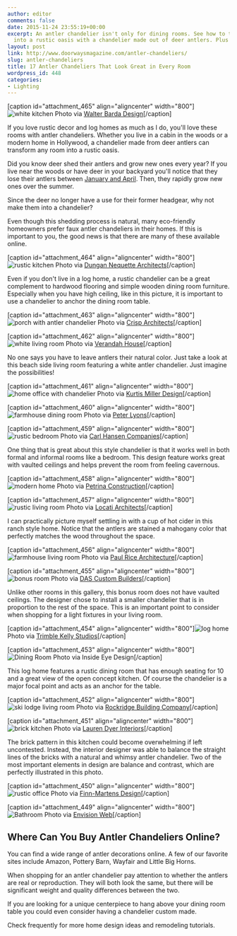 ```yaml
---
author: editor
comments: false
date: 2015-11-24 23:55:19+00:00
excerpt: An antler chandelier isn't only for dining rooms. See how to turn any room
  into a rustic oasis with a chandelier made out of deer antlers. Plus photos.
layout: post
link: http://www.doorwaysmagazine.com/antler-chandeliers/
slug: antler-chandeliers
title: 17 Antler Chandeliers That Look Great in Every Room
wordpress_id: 448
categories:
- Lighting
---
```


[caption id="attachment_465" align="aligncenter" width="800"]![white kitchen](http://www.doorwaysmagazine.com/wp-content/uploads/white_kitchen_antler_chandelier.jpg) Photo via [Walter Barda Design](http://www.houzz.com/photos/23516423/Clovelly-Beach-Pavilion-beach-style-kitchen-other-metro)[/caption]

If you love rustic decor and log homes as much as I do, you'll love these rooms with antler chandeliers. Whether you live in a cabin in the woods or a modern home in Hollywood, a chandelier made from deer antlers can transform any room into a rustic oasis.

Did you know deer shed their antlers and grow new ones every year? If you live near the woods or have deer in your backyard you'll notice that they lose their antlers between [January and April](http://www.grandviewoutdoors.com/big-game-hunting/why-do-deer-shed-their-antlers/). Then, they rapidly grow new ones over the summer.

Since the deer no longer have a use for their former headgear, why not make them into a chandelier?

Even though this shedding process is natural, many eco-friendly homeowners prefer faux antler chandeliers in their homes. If this is important to you, the good news is that there are many of these available online.



[caption id="attachment_464" align="aligncenter" width="800"]![rustic kitchen](http://www.doorwaysmagazine.com/wp-content/uploads/antler_chandelier_rustic_kitchen.jpg) Photo via [Dungan Nequette Architects](http://www.houzz.com/photos/529362/Marsh-Residence-rustic-kitchen-birmingham)[/caption]

Even if you don't live in a log home, a rustic chandelier can be a great complement to hardwood flooring and simple wooden dining room furniture. Especially when you have high ceiling, like in this picture, it is important to use a chandelier to anchor the dining room table.



[caption id="attachment_463" align="aligncenter" width="800"]![porch with antler chandelier](http://www.doorwaysmagazine.com/wp-content/uploads/antler_chandelier_porch.jpg) Photo via [Crisp Architects](http://www.houzz.com/photos/193115/Crisp-Architects-traditional-porch-new-york)[/caption]



[caption id="attachment_462" align="aligncenter" width="800"]![white living room](http://www.doorwaysmagazine.com/wp-content/uploads/antler_chandelier_living_room.jpg) Photo via [Verandah House](http://www.houzz.com/photos/17752495/Sorrento-Residence-beach-style-living-room-brisbane)[/caption]

No one says you have to leave antlers their natural color. Just take a look at this beach side living room featuring a white antler chandelier. Just imagine the possibilities!



[caption id="attachment_461" align="aligncenter" width="800"]![home office with chandelier](http://www.doorwaysmagazine.com/wp-content/uploads/antler_chandelier_home_office.jpg) Photo via [Kurtis Miller Design](http://www.houzz.com/photos/2690773/Rustic-North-Georgia-Homes-rustic-home-office-atlanta)[/caption]



[caption id="attachment_460" align="aligncenter" width="800"]![farmhouse dining room](http://www.doorwaysmagazine.com/wp-content/uploads/antler_chandelier_farmhouse_dining_room.jpg) Photo via [Peter Lyons](http://www.houzz.com/photos/12600238/Sonoma-new-construction-farmhouse-dining-room-san-francisco)[/caption]



[caption id="attachment_459" align="aligncenter" width="800"]![rustic bedroom](http://www.doorwaysmagazine.com/wp-content/uploads/antler_chandelier_rustic_bedroom.jpg) Photo via [Carl Hansen Companies](http://www.houzz.com/photos/1068812/Bedroom-rustic-bedroom-minneapolis)[/caption]

One thing that is great about this style chandelier is that it works well in both formal and informal rooms like a bedroom. This design feature works great with vaulted ceilings and helps prevent the room from feeling cavernous.



[caption id="attachment_458" align="aligncenter" width="800"]![modern home](http://www.doorwaysmagazine.com/wp-content/uploads/antler_chandelier_modern_home.jpg) Photo via [Petrina Construction](http://www.houzz.com/photos/3570893/Council-Crest-Contemporary-contemporary-dining-room-portland)[/caption]



[caption id="attachment_457" align="aligncenter" width="800"]![rustic living room](http://www.doorwaysmagazine.com/wp-content/uploads/antler_chandelier_rustic_living_room.jpg) Photo via [Locati Architects](http://www.houzz.com/photos/6476422/Moonlight-Ranch-Residence-rustic-living-room-other-metro)[/caption]

I can practically picture myself settling in with a cup of hot cider in this ranch style home. Notice that the antlers are stained a mahogany color that perfectly matches the wood throughout the space.



[caption id="attachment_456" align="aligncenter" width="800"]![farmhouse living room](http://www.doorwaysmagazine.com/wp-content/uploads/antler_chandelier_farmhouse.jpg) Photo via [Paul Rice Architecture](http://www.houzz.com/photos/451807/Family-Room-farmhouse-family-room-new-york)[/caption]



[caption id="attachment_455" align="aligncenter" width="800"]![bonus room](http://www.doorwaysmagazine.com/wp-content/uploads/antler_chandelier_bonus_room.jpg) Photo via [DAS Custom Builders](http://www.houzz.com/photos/3841378/Random-Work-rustic-family-room)[/caption]

Unlike other rooms in this gallery, this bonus room does not have vaulted ceilings. The designer chose to install a smaller chandelier that is in proportion to the rest of the space. This is an important point to consider when shopping for a light fixtures in your living room.



[caption id="attachment_454" align="aligncenter" width="800"]![log home](http://www.doorwaysmagazine.com/wp-content/uploads/antler_chandelier_log_home.jpg) Photo via [Trimble Kelly Studios](http://www.houzz.com/photos/1091445/Modern-Rustic-Great-Room-rustic-living-room-other-metro)[/caption]



[caption id="attachment_453" align="aligncenter" width="800"]![Dining Room](http://www.doorwaysmagazine.com/wp-content/uploads/antler_chandelier_dining_room.jpg) Photo via Inside Eye Design[/caption]

This log home features a rustic dining room that has enough seating for 10 and a great view of the open concept kitchen. Of course the chandelier is a major focal point and acts as an anchor for the table.



[caption id="attachment_452" align="aligncenter" width="800"]![ski lodge living room](http://www.doorwaysmagazine.com/wp-content/uploads/antler_chandelier_ski_lodge.jpg) Photo via [Rockridge Building Company](http://www.houzz.com/photos/1944890/Klack-traditional-living-room-denver)[/caption]



[caption id="attachment_451" align="aligncenter" width="800"]![brick kitchen](http://www.doorwaysmagazine.com/wp-content/uploads/antler_chandelier_brick_kitchen.jpg) Photo via [Lauren Dyer Interiors](http://www.houzz.com/photos/22872922/Hedwig-rustic-kitchen-houston)[/caption]

The brick pattern in this kitchen could become overwhelming if left uncontested. Instead, the interior designer was able to balance the straight lines of the bricks with a natural and whimsy antler chandelier. Two of the most important elements in design are balance and contrast, which are perfectly illustrated in this photo.



[caption id="attachment_450" align="aligncenter" width="800"]![rustic office](http://www.doorwaysmagazine.com/wp-content/uploads/antler_chandelier_rustic_office.jpg) Photo via [Finn-Martens Design](http://www.houzz.com/photos/1586957/Tack-Room-traditional-home-office-boston)[/caption]



[caption id="attachment_449" align="aligncenter" width="800"]![Bathroom](http://www.doorwaysmagazine.com/wp-content/uploads/antler_chandelier_bathroom.jpg) Photo via [Envision Web](http://www.houzz.com/photos/3000640/Lake-Chatuge-Custom-Homes-mediterranean-bathroom-atlanta)[/caption]





## Where Can You Buy Antler Chandeliers Online?



You can find a wide range of antler decorations online. A few of our favorite sites include Amazon, Pottery Barn, Wayfair and Little Big Horns.

When shopping for an antler chandelier pay attention to whether the antlers are real or reproduction.  They will both look the same, but there will be significant weight and quality differences between the two.

If you are looking for a unique centerpiece to hang above your dining room table you could even consider having a chandelier custom made. 

Check frequently for more home design ideas and remodeling tutorials.
